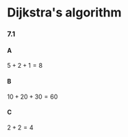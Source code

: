 # Dijkstra's algorithm

### 7.1
#### A
$5 + 2 + 1 = 8$

#### B
$10 + 20 + 30 = 60$

#### C
$2 + 2 = 4$